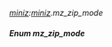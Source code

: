 _[miniz](../../modules/miniz/miniz-module.md):[miniz](../../modules/miniz/miniz-module.md).mz\_zip\_mode_
##### Enum mz\_zip\_mode
